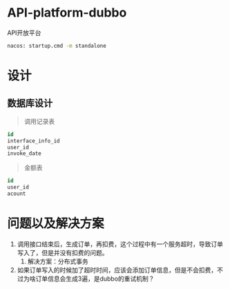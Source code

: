 # API-platform-dubbo
API开放平台

```bash
nacos: startup.cmd -m standalone
```

# 设计
## 数据库设计
> 调用记录表
```sql
id
interface_info_id
user_id
invoke_date
```

> 金额表
```sql
id
user_id
acount
```


# 问题以及解决方案
1. 调用接口结束后，生成订单，再扣费，这个过程中有一个服务超时，导致订单写入了，但是并没有扣费的问题。
   1. 解决方案：分布式事务
2. 如果订单写入的时候加了超时时间，应该会添加订单信息，但是不会扣费，不过为啥订单信息会生成3遍，是dubbo的重试机制？